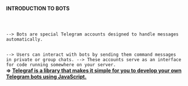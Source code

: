 <B>INTRODUCTION TO BOTS</B>
<CODE>

<BR>
--> Bots are special Telegram accounts designed to handle messages automatically. 

--> Users can interact with bots by sending them command messages in private or group chats.
--> These accounts serve as an interface for code running somewhere on your server.
</CODE>
<BR>
<B>
=> <U>Telegraf is a library that makes it simple for you to develop your own Telegram bots using JavaScript.</U>
</B>
